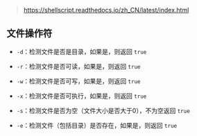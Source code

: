 <!-- shell语法笔记 -->
<!-- 2022-10-17 -->

> https://shellscript.readthedocs.io/zh_CN/latest/index.html
## 文件操作符
- `-d`：检测文件是否是目录，如果是，则返回 `true`

- `-r`：检测文件是否可读，如果是，则返回 `true`

- `-w`：检测文件是否可写，如果是，则返回 `true`

- `-x`：检测文件是否可执行，如果是，则返回 `true`

- `-s`：检测文件是否为空（文件大小是否大于0），不为空返回 `true`

- `-e`：检测文件（包括目录）是否存在，如果是，则返回 `true`
